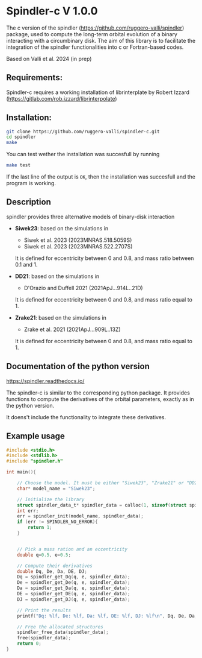 # Spindler-c V 1.0.0
The c version of the spindler (https://github.com/ruggero-valli/spindler) package, used to compute the long-term orbital evolution of a binary interacting with a circumbinary disk.
The aim of this library is to facilitate the integration of the spindler functionalities
into c or Fortran-based codes.

Based on Valli et al. 2024 (in prep)

## Requirements:
Spindler-c requires a working installation of librinterplate by Robert Izzard (https://gitlab.com/rob.izzard/librinterpolate)

## Installation:
```bash
git clone https://github.com/ruggero-valli/spindler-c.git
cd spindler
make
```
You can test wether the installation was succesfull by running
```bash
make test
```
If the last line of the output is `OK`, then the installation was succesfull and the program is working.

## Description
spindler provides three alternative models of binary-disk interaction
- **Siwek23**: based on the simulations in
   - Siwek et al. 2023 (2023MNRAS.518.5059S)
   - Siwek et al. 2023 (2023MNRAS.522.2707S)
    
    It is defined for eccentricity between 0 and 0.8, and mass ratio between 0.1
    and 1.
- **DD21**: based on the simulations in
    - D'Orazio and Duffell 2021 (2021ApJ...914L..21D)
    
    It is defined for eccentricity between 0 and 0.8, and mass ratio equal to 1.
- **Zrake21**: based on the simulations in
    - Zrake et al. 2021 (2021ApJ...909L..13Z)
    
    It is defined for eccentricity between 0 and 0.8, and mass ratio equal to 1.

## Documentation of the python version
https://spindler.readthedocs.io/

The spindler-c is similar to the corresponding python package. It provides
functions to compute the derivatives of the orbital parameters, exactly as in
the python version.

It doens't include the functionality to integrate these derivatives.

## Example usage

```c
#include <stdio.h>
#include <stdlib.h>
#include "spindler.h"

int main(){

    // Choose the model. It must be either "Siwek23", "Zrake21" or "DD21".
    char* model_name = "Siwek23";

    // Initialize the library
    struct spindler_data_t* spindler_data = calloc(1, sizeof(struct spindler_data_t));
    int err;
    err = spindler_init(model_name, spindler_data);
    if (err != SPINDLER_NO_ERROR){
        return 1;
    }


    // Pick a mass ration and an eccentricity
    double q=0.5, e=0.5;

    // Compute their derivatives
    double Dq, De, Da, DE, DJ;
    Dq = spindler_get_Dq(q, e, spindler_data);
    De = spindler_get_De(q, e, spindler_data);
    Da = spindler_get_Da(q, e, spindler_data);
    DE = spindler_get_DE(q, e, spindler_data);
    DJ = spindler_get_DJ(q, e, spindler_data);

    // Print the results
    printf("Dq: %lf, De: %lf, Da: %lf, DE: %lf, DJ: %lf\n", Dq, De, Da, DE, DJ);

    // Free the allocated structures
    spindler_free_data(spindler_data);
    free(spindler_data);
    return 0;
}
```